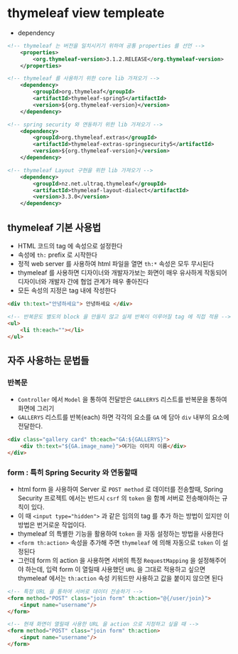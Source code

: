 # thymeleaf view templeate
- dependency
```xml
<!-- thymeleaf 는 버전을 일치시키기 위하여 공통 properties 를 선언 -->
	<properties>
		<org.thymeleaf-version>3.1.2.RELEASE</org.thymeleaf-version>
	</properties>

<!-- thymeleaf 를 사용하기 위한 core lib 가져오기 -->
	<dependency>
		<groupId>org.thymeleaf</groupId>
		<artifactId>thymeleaf-spring5</artifactId>
		<version>${org.thymeleaf-version}</version>
	</dependency>

<!-- spring security 와 연동하기 위한 lib 가져오기 -->
	<dependency>
		<groupId>org.thymeleaf.extras</groupId>
		<artifactId>thymeleaf-extras-springsecurity5</artifactId>
		<version>${org.thymeleaf-version}</version>
	</dependency>

<!-- thymeleaf Layout 구현을 위한 lib 가져오기 -->
	<dependency>
		<groupId>nz.net.ultraq.thymeleaf</groupId>
		<artifactId>thymeleaf-layout-dialect</artifactId>
		<version>3.3.0</version>
	</dependency>
```

## thymeleaf 기본 사용법
- HTML 코드의 tag 에 속성으로 설정한다
- 속성에 `th:` prefix 로 시작한다
- 정적 web server 를 사용하여 html 파일을 열면 `th:*` 속성은 모두 무시된다
- thymeleaf 를 사용하면 디자이너와 개발자가보는 화면이 매우 유사하게 작동되어 디자이너와 개발자 간에 협업 관계가 매우 좋아진다 
- 모든 속성의 지정은 tag 내에 작성한다
```html
<div th:text="안녕하세요"> 안녕하세요 </div>

<!-- 반복문도 별도의 block 을 만들지 않고 실제 반복이 이루어질 tag 에 직접 적용 -->
<ul>
	<li th:each=""></li>
</ul>
```

## 자주 사용하는 문법들
### 반복문 
- `Controller` 에서 `Model` 을 통하여 전달받은 `GALLERYS` 리스트를 반복문을 통하여 화면에 그리기
- `GALLERYS` 리스트를 반복(each) 하면 각각의 요소를 `GA` 에 담아 `div` 내부의 요소에 전달한다.
```html
<div class="gallery card" th:each="GA:${GALLERYS}">
	<div th:text="${GA.image_name}">여기는 이미지 이름</div>
</div>
```

### form : 특히 Spring Security 와 연동할때
- html form 을 사용하여 Server 로 `POST method` 로 데이터를 전송할때, Spring Security 프로젝트 에서는 반드시 `csrf` 의 `token` 을 함께 서버로 전송해야하는 규칙이 있다.
- 이 때 `<input type="hidden">` 과 같은 임의의 tag 를 추가 하는 방법이 있지만 이 방법은 번거로운 작업이다.
- thymeleaf 의 특별한 기능을 활용하여 `token` 을 자동 설정하는 방법을 사용한다
- `<form th:action>` 속성을 추가해 주면 `thymeleaf` 에 의해 자동으로 `token` 이 설정된다 
- 그런데 form 의 action 을 사용하면 서버의 특정 `RequestMapping` 을 설정해주어야 하는데, 입력 form 이 열릴때 사용했던 `URL` 을 그대로 적용하고 싶으면 thymeleaf 에서는 `th:action` 속성 키워드만 사용하고 값을 붙이지 않으면 된다

```html
<!-- 특정 URL 을 통하여 서버로 데이터 전송하기 -->
<form method="POST" class="join form" th:action="@{/user/join}">
	<input name="username"/>
</form>

<!-- 현재 화면이 열릴때 사용한 URL 을 action 으로 지정하고 싶을 때 -->
<form method="POST" class="join form" th:action>
	<input name="username"/>
</form>
```